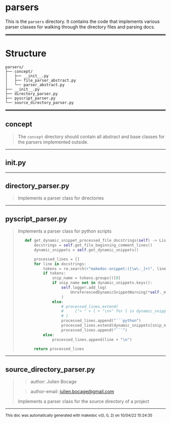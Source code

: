 # parsers

This is the `parsers` directory. It contains the code that implements various parser
classes for walking through the directory files and parsing docs.
<hr style="border:2px solid gray"> </hr>

# Structure

```
parsers/
├── concept/
│   ├── __init__.py
│   ├── file_parser_abstract.py
│   └── parser_abstract.py
├── __init__.py
├── directory_parser.py
├── pyscript_parser.py
└── source_directory_parser.py
```
<hr style="border:2px solid gray"> </hr>

## concept
>
>The `concept` directory should contain all abstract and base classes for the parsers
>implemented outside.

---

## __init__.py
>

---

## directory_parser.py
>Implements a parser class for directories
>

---

## pyscript_parser.py
>Implements a parser class for python scripts
>
>
>
>```python
>    def get_dynamic_snippet_processed_file_docstrings(self) -> List[str]:
>        docstrings = self.get_file_beginning_comment_lines()
>        dynamic_snippets = self.get_dynamic_snippets()
>
>        processed_lines = []
>        for line in docstrings:
>            tokens = re.search(r"makedoc-snippet:([\w\-_]+)", line)
>            if tokens:
>                snip_name = tokens.groups()[0]
>                if snip_name not in dynamic_snippets.keys():
>                    self.logger.add_log(
>                        UnreferencedDynamicSnippetWarning(*self._message_args)
>                    )
>                else:
>                    # processed_lines.extend(
>                    #     ["> " + l + "\n>" for l in dynamic_snippets[snip_name]]
>                    # )
>                    processed_lines.append("```python")
>                    processed_lines.extend(dynamic_snippets[snip_name])
>                    processed_lines.append("```")
>            else:
>                processed_lines.append(line + "\n")
>
>        return processed_lines
>```

---

## source_directory_parser.py
>> author: Julien Bocage
>
>> author-email: julien.bocage@gmail.com
>
>
>
>Implements a parser class for the source directory of a project
>

---





<sub>This doc was automatically generated with makedoc v(0, 0, 2) on  10/04/22 15:24:35 